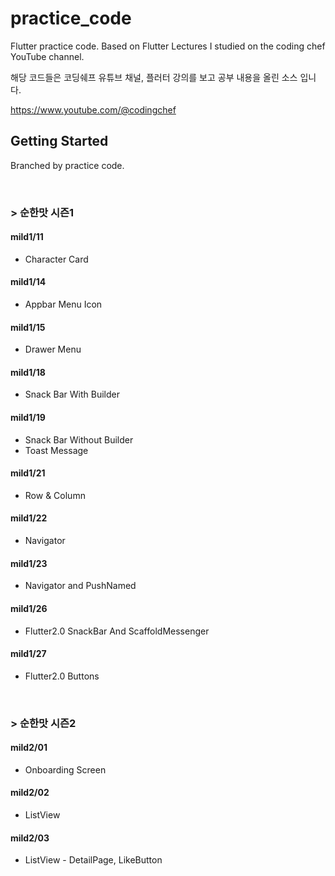 # practice_code

Flutter practice code.
Based on Flutter Lectures I studied on the coding chef YouTube channel.

해당 코드들은 코딩쉐프 유튜브 채널, 플러터 강의를 보고 공부 내용을 올린 소스 입니다.

https://www.youtube.com/@codingchef

## Getting Started
Branched by practice code.

<br>

### > 순한맛 시즌1
#### mild1/11 <br>
* Character Card

#### mild1/14 <br>
* Appbar Menu Icon

#### mild1/15 <br>
* Drawer Menu

#### mild1/18 <br>
* Snack Bar With Builder

#### mild1/19 <br>
* Snack Bar Without Builder
* Toast Message

#### mild1/21 <br>
* Row & Column

#### mild1/22 <br>
* Navigator

#### mild1/23 <br>
* Navigator and PushNamed

#### mild1/26 <br>
* Flutter2.0 SnackBar And ScaffoldMessenger

#### mild1/27 <br>
* Flutter2.0 Buttons

<br>

### > 순한맛 시즌2
#### mild2/01 <br>
* Onboarding Screen

#### mild2/02 <br>
* ListView

#### mild2/03 <br>
* ListView - DetailPage, LikeButton